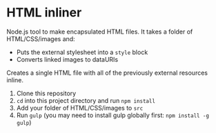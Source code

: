 # HTML inliner

Node.js tool to make encapsulated HTML files. It takes a folder of HTML/CSS/images and:

- Puts the external stylesheet into a `style` block
- Converts linked images to dataURIs

Creates a single HTML file with all of the previously external resources inline.

1. Clone this repository
2. `cd` into this project directory and run `npm install`  
3. Add your folder of HTML/CSS/images to `src`
4. Run `gulp` (you may need to install gulp globally first: `npm install -g gulp`)
